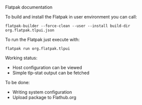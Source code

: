 Flatpak documentation

To build and install the Flatpak in user environment you can call:

`flatpak-builder --force-clean --user --install build-dir org.flatpak.tlpui.json`

To run the Flatpak just execute with:

`flatpak run org.flatpak.tlpui`

Working status:

* Host configuration can be viewed
* Simple tlp-stat output can be fetched

To be done:

* Writing system configuration
* Upload package to Flathub.org
